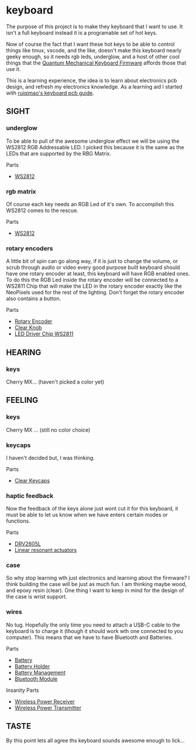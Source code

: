 # keyboard

The purpose of this project is to make they keyboard that I want to use. It isn't a full keyboard instead it is a programable set of hot keys. 

Now of course the fact that I want these hot keys to be able to control things like tmux, vscode, and the like, doesn't make this keyboard nearly geeky enough, so it needs rgb leds, underglow, and a host of other cool things that the [Quantum Mechanical Keyboard Firmware](http://qmk.fm) affords those that use it.

This is a learning experience, the idea is to learn about electronics pcb design, and refresh my electronics knowledge. As a learning aid I started with [ruiqimao's keyboard pcb guide](https://github.com/ruiqimao/keyboard-pcb-guide).

## SIGHT

### underglow
To be able to pull of the awesome underglow effect we will be using the WS2812 RGB Addressable LED. I picked this because it is the same as the LEDs that are supported by the RBG Matrix. 

Parts
* [WS2812](https://www.sparkfun.com/products/16346)


### rgb matrix 
Of course each key needs an RGB Led of it's own. To accomplish this WS2812 comes to the rescue.

Parts
* [WS2812](https://www.sparkfun.com/products/16346)

### rotary encoders
A little bit of spin can go along way, if it is just to change the volume, or scrub through audio or video every good purpose built keyboard should have one rotary encoder at least, this keyboard will have RGB enabled ones. To do this the RGB Led inside the rotary encoder will be connected to a WS2811 Chip that will make the LED in the rotary encoder exactly like the NeoPixels used for the rest of the lighting. Don't forget the rotary encoder also contains a button.

Parts
* [Rotary Encoder](https://www.sparkfun.com/products/15141)
* [Clear Knob](https://www.sparkfun.com/products/10597)
* [LED Driver Chip WS2811](https://www.adafruit.com/product/1378)


## HEARING

### keys
Cherry MX... (haven't picked a color yet)

## FEELING

### keys
Cherry MX ... (still no color choice)

### keycaps 
I haven't decided but, I was thinking.

Parts 
* [Clear Keycaps](https://www.sparkfun.com/products/15306)


### haptic feedback
Now the feedback of the keys alone just wont cut it for this keyboard, it must be able to let us know when we have enters certain modes or functions.

Parts
* [DRV2605L](https://www.ti.com/product/DRV2605L?HQS=TI-null-null-digikeymode-df-pf-null-wwe&DCM=yes&distId=10)
* [Linear resonant actuators](https://www.digikey.com/product-detail/en/jinlong-machinery-electronics-inc/G0832013D/1670-1078-ND/9974290)

### case
So why stop learning wth just electronics and learning about the firmware? I think building the case will be just as much fun. I am thinking maybe wood, and epoxy resin (clear). One thing I want to keep in mind for the design of the case is wrist support.

### wires
No tug. Hopefully the only time you need to attach a USB-C cable to the keyboard is to charge it (though it should work wth one connected to you computer). This means that we have to have Bluetooth and Batteries.

Parts
* [Battery](https://www.sparkfun.com/products/12895)
* [Battery Holder](https://www.sparkfun.com/products/14963)
* [Battery Management]()
* [Bluetooth Module](https://www.adafruit.com/product/2633)

Insanity Parts
* [Wireless Power Receiver](https://www.sparkfun.com/products/15934)
* [Wireless Power Transmitter](https://www.sparkfun.com/products/15935)

## TASTE
By this point lets all agree ths keyboard sounds awesome enough to lick... 